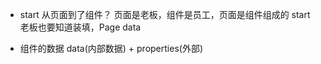 - start 从页面到了组件？
  页面是老板，组件是员工，页面是组件组成的
  start 老板也要知道装填，Page data
  <countdown start="{{start}}"></countdown>

- 组件的数据 data(内部数据) + properties(外部)